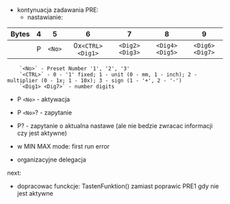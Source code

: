 - kontynuacja zadawania PRE:
	- nastawianie:

| Bytes |  4  |   5    |        6         |       7        |       8        |       9        |
|:-----:|:---:|:------:|:----------------:|:--------------:|:--------------:|:--------------:|
|       |  P  | `<No>` | 0x`<CTRL><Dig1>` | `<Dig2><Dig3>` | `<Dig4><Dig5>` | `<Dig6><Dig7>` | 


		`<No>` - Preset Number '1', '2', '3'
		`<CTRL>` - 0 - '1' fixed; 1 - unit (0 - mm, 1 - inch); 2 - multiplier (0 - 1x; 1 - 10x); 3 - sign (1 - '+', 2 - '-')
	    `<Dig1> <Dig7>` - number digits
	    
- P `<No>` - aktywacja
- P `<No>`? - zapytanie
- P? - zapytanie o aktualna nastawe (ale nie bedzie zwracac informacji czy jest aktywne)
- w MIN MAX mode: first run error


- organizacyjne delegacja




next:
- dopracowac funckcje: TastenFunktion() zamiast 
poprawic PRE1 gdy nie jest aktywne
